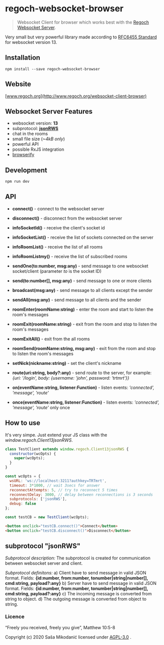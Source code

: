 # regoch-websocket-browser
> Websocket Client for browser which works best with the [Regoch Websocket Server](https://github.com/smikodanic/regoch-websocket-server).

Very small but very powerful library made according to [RFC6455 Standard](https://www.iana.org/assignments/websocket/websocket.xml) for websocket version 13.

## Installation
```
npm install --save regoch-websocket-browser
```

## Website
[www.regoch.org](http://www.regoch.org/websocket-client-browser)


## Websocket Server Features
- websocket version: **13**
- subprotocol: **[jsonRWS](http://www.regoch.org/websocket-protocol-jsonRWS)**
- chat in the rooms
- small file size (*~4kB only*)
- powerful API
- possible RxJS integration
- [browserify](http://browserify.org/)


## Development
```bash
npm run dev
```

## API
- **connect()** - connect to the websocket server
- **disconnect()** - disconnect from the websocket server

- **infoSocketId()** - receive the client's socket id
- **infoSocketList()** - receive the list of sockets connected on the server
- **infoRoomList()** - receive the list of all rooms
- **infoRoomListmy()** - receive the list of subscribed rooms

- **sendOne(to:number, msg:any)** - send message to one websocket socket/client (parameter *to* is the socket ID)
- **send(to:number[], msg:any)** - send message to one or more clients
- **broadcast(msg:any)** - send message to all clients except the sender
- **sendAll(msg:any)** - send message to all clients and the sender

- **roomEnter(roomName:string)** - enter the room and start to listen the room's messages
- **roomExit(roomName:string)** - exit from the room and stop to listen the room's messages
- **roomExitAll()** - exit from the all rooms
- **roomSend(roomName:string, msg:any)** - exit from the room and stop to listen the room's messages

- **setNick(nickname:string)** - set the client's nickname
- **route(uri:string, body?:any)** - send route to the server, for example: *{uri: '/login', body: {username: 'john', password: 'trtmrt'}}*

- **on(eventName:string, listener:Function)** - listen events: *'connected', 'message', 'route'*
- **once(eventName:string, listener:Function)** - listen events: *'connected', 'message', 'route'* only once



## How to use
It's very simpe. Just extend your JS class with the *window.regoch.Client13jsonRWS*.

```javascript
class TestClient extends window.regoch.Client13jsonRWS {
  constructor(wcOpts) {
    super(wcOpts);
  }
}

const wcOpts = {
  wsURL: 'ws://localhost:3211?authkey=TRTmrt',
  timeout: 3*1000, // wait 3secs for answer
  reconnectAttempts: 5, // try to reconnect 5 times
  reconnectDelay: 3000, // delay between reconnections is 3 seconds
  subprotocols: ['jsonRWS'],
  debug: false
};

const testCB = new TestClient(wcOpts);
```

```html
<button onclick="testCB.connect()">Connect</button>
<button onclick="testCB.disconnect()">Disconnect</button>
```


## subprotocol "jsonRWS"
*Subprotocol description:*
The subprotocol is created for communication between websocket server and client.

*Subprotocol definitons:*
a) Client have to send message in valid JSON format. Fields: **{id:number, from:number, tonumber|string|number[], cmd:string, payload?:any}**
b) Server have to send message in valid JSON format. Fields: **{id:number, from:number, tonumber|string|number[], cmd:string, payload?:any}**
c) The incoming message is converted from string to object.
d) The outgoing message is converted from object to string.



### Licence
“Freely you received, freely you give”, Matthew 10:5-8

Copyright (c) 2020 Saša Mikodanić licensed under [AGPL-3.0](./LICENSE) .
